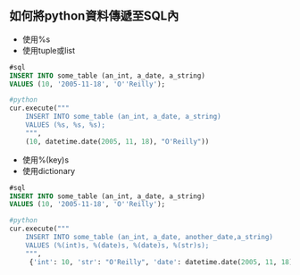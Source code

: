 ## 如何將python資料傳遞至SQL內
- 使用%s
- 使用tuple或list

```sql
#sql
INSERT INTO some_table (an_int, a_date, a_string)
VALUES (10, '2005-11-18', 'O''Reilly');
```

```python
#python
cur.execute("""
	INSERT INTO some_table (an_int, a_date, a_string)
	VALUES (%s, %s, %s);
	""",
	(10, datetime.date(2005, 11, 18), "O'Reilly"))
```


- 使用%(key)s
- 使用dictionary


```sql
#sql
INSERT INTO some_table (an_int, a_date, a_string)
VALUES (10, '2005-11-18', 'O''Reilly');
```

```python
#python
cur.execute("""
	INSERT INTO some_table (an_int, a_date, another_date,a_string)
	VALUES (%(int)s, %(date)s, %(date)s, %(str)s);
	""",
	 {'int': 10, 'str': "O'Reilly", 'date': datetime.date(2005, 11, 18)})
```
